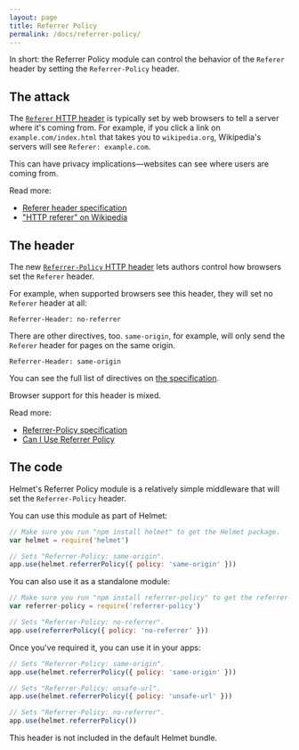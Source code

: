 ```yaml
---
layout: page
title: Referrer Policy
permalink: /docs/referrer-policy/
---
```

In short: the Referrer Policy module can control the behavior of the `Referer` header by setting the `Referrer-Policy` header.

The attack
----------

The [`Referer` HTTP header](https://en.wikipedia.org/wiki/HTTP_referer) is typically set by web browsers to tell a server where it's coming from. For example, if you click a link on `example.com/index.html` that takes you to `wikipedia.org`, Wikipedia's servers will see `Referer: example.com`.

This can have privacy implications—websites can see where users are coming from.

Read more:

- [Referer header specification](https://tools.ietf.org/html/rfc7231#section-5.5.2)
- ["HTTP referer" on Wikipedia](https://en.wikipedia.org/wiki/HTTP_referer)

The header
----------

The new [`Referrer-Policy` HTTP header](https://www.w3.org/TR/referrer-policy/#referrer-policy-header) lets authors control how browsers set the `Referer` header.

For example, when supported browsers see this header, they will set no `Referer` header at all:

```
Referrer-Header: no-referrer
```

There are other directives, too. `same-origin`, for example, will only send the `Referer` header for pages on the same origin.

```
Referrer-Header: same-origin
```

You can see the full list of directives on [the specification](https://www.w3.org/TR/referrer-policy/#referrer-policies).

Browser support for this header is mixed.

Read more:

- [Referrer-Policy specification](https://www.w3.org/TR/referrer-policy/#referrer-policy-header)
- [Can I Use Referrer Policy](http://caniuse.com/#feat=referrer-policy)

The code
--------

Helmet's Referrer Policy module is a relatively simple middleware that will set the `Referrer-Policy` header.

You can use this module as part of Helmet:

```javascript
// Make sure you run "npm install helmet" to get the Helmet package.
var helmet = require('helmet')

// Sets "Referrer-Policy: same-origin".
app.use(helmet.referrerPolicy({ policy: 'same-origin' }))
```

You can also use it as a standalone module:

```javascript
// Make sure you run "npm install referrer-policy" to get the referrer-policy package.
var referrer-policy = require('referrer-policy')

// Sets "Referrer-Policy: no-referrer".
app.use(referrerPolicy({ policy: 'no-referrer' }))
```

Once you've required it, you can use it in your apps:

```javascript
// Sets "Referrer-Policy: same-origin".
app.use(helmet.referrerPolicy({ policy: 'same-origin' }))

// Sets "Referrer-Policy: unsafe-url".
app.use(helmet.referrerPolicy({ policy: 'unsafe-url' }))

// Sets "Referrer-Policy: no-referrer".
app.use(helmet.referrerPolicy())
```

This header is not included in the default Helmet bundle.

